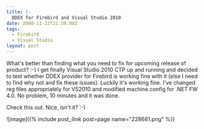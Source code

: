 ```yaml
---
title: |-
  DDEX for Firebird and Visual Studio 2010
date: 2008-11-22T21:59:00Z
tags:
  - Firebird
  - Visual Studio
layout: post
---
```

What's better than finding what you need to fix for upcoming release of product? :-) I get finally Visual Studio 2010 CTP up and running and decided to test whether DDEX provider for Firebird is working fine with it (else I need to find why not and fix these issues). Luckily it's working fine. I've changed reg files appropriately for VS2010 and modified machine.config for .NET FW 4.0. No problem, 10 minutes and it was done.

Check this out. Nice, isn't it? :-)

![image]({% include post_ilink post=page name="228661.png" %})